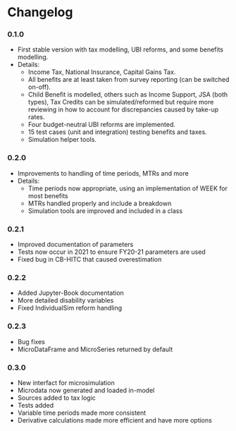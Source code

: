 # Changelog

### 0.1.0

* First stable version with tax modelling, UBI reforms, and some benefits modelling.
* Details:
  - Income Tax, National Insurance, Capital Gains Tax.
  - All benefits are at least taken from survey reporting (can be switched on-off).
  - Child Benefit is modelled, others such as Income Support, JSA (both types), Tax Credits can be simulated/reformed but require more reviewing in how to account for discrepancies caused by take-up rates.
  - Four budget-neutral UBI reforms are implemented.
  - 15 test cases (unit and integration) testing benefits and taxes.
  - Simulation helper tools.

### 0.2.0

* Improvements to handling of time periods, MTRs and more
* Details:
  - Time periods now appropriate, using an implementation of WEEK for most benefits
  - MTRs handled properly and include a breakdown
  - Simulation tools are improved and included in a class

### 0.2.1

* Improved documentation of parameters
* Tests now occur in 2021 to ensure FY20-21 parameters are used
* Fixed bug in CB-HITC that caused overestimation

### 0.2.2

* Added Jupyter-Book documentation
* More detailed disability variables
* Fixed IndividualSim reform handling

### 0.2.3

* Bug fixes
* MicroDataFrame and MicroSeries returned by default

### 0.3.0

* New interfact for microsimulation
* Microdata now generated and loaded in-model
* Sources added to tax logic
* Tests added
* Variable time periods made more consistent
* Derivative calculations made more efficient and have more options
